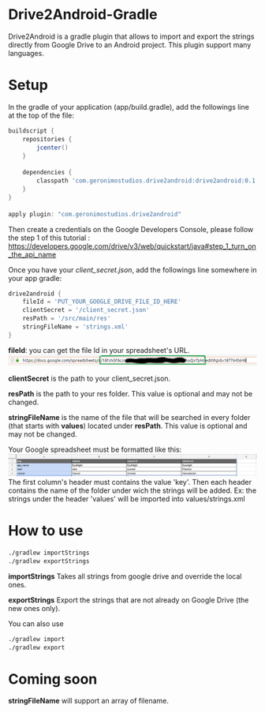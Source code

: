 # Drive2Android-Gradle
Drive2Android is a gradle plugin that allows to import and export the strings directly from Google Drive to an Android project.
This plugin support many languages.

Setup
==========
In the gradle of your application (app/build.gradle), add the followings line at the top of the file:


```gradle
buildscript {
    repositories {
        jcenter()
    }

    dependencies {
        classpath 'com.geronimostudios.drive2android:drive2android:0.1'
    }
}

apply plugin: "com.geronimostudios.drive2android"
```

Then create a credentials on the Google Developers Console, please follow the step 1 of this tutorial :
https://developers.google.com/drive/v3/web/quickstart/java#step_1_turn_on_the_api_name

Once you have your *client_secret.json*, add the followings line somewhere in your app gradle:

```gradle
drive2android {
    fileId = 'PUT_YOUR_GOOGLE_DRIVE_FILE_ID_HERE'
    clientSecret = '/client_secret.json'
    resPath = '/src/main/res'
    stringFileName = 'strings.xml'
}
```

**fileId**: you can get the file Id in your spreadsheet's URL.
<img src="preview/google_file_id.png">

**clientSecret** is the path to your client_secret.json.

**resPath** is the path to your res folder. This value is optional and may not be changed.

**stringFileName** is the name of the file that will be searched in every folder (that starts with **values**) located under **resPath**. This value is optional and may not be changed.

Your Google spreadsheet must be formatted like this:
<img src="preview/google_format_sample.png">
The first column's header must contains the value 'key'. Then each header contains the name of the folder under wich the strings will be added.
Ex: the strings under the header 'values' will be imported into values/strings.xml

How to use
==========
```bash
./gradlew importStrings
./gradlew exportStrings
```

**importStrings** Takes all strings from google drive and override the local ones. 

**exportStrings** Export the strings that are not already on Google Drive (the new ones only).

You can also use 
```bash
./gradlew import
./gradlew export
```

Coming soon
==========
**stringFileName** will support an array of filename.
